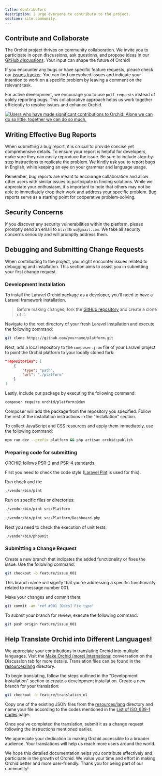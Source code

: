 ```yaml
---
title: Contributors
description: I urge everyone to contribute to the project.
section: site.community.
---
```


## Contribute and Collaborate

The Orchid project thrives on community collaboration. We invite you to participate in open discussions, ask questions, and propose ideas in our [GitHub discussions](https://github.com/orchidsoftware/platform/discussions). Your input can shape the future of Orchid!

If you encounter any bugs or have specific feature requests, please check our [issues tracker](https://github.com/orchidsoftware/platform/issues). You can find unresolved issues and indicate your intention to work on a specific problem by leaving a comment on the relevant task.

For active development, we encourage you to use `pull requests` instead of solely reporting bugs. This collaborative approach helps us work together efficiently to resolve issues and enhance Orchid.

[![Users who have made significant contributions to Orchid. Alone we can do so little, together we can do so much.](https://opencollective.com/orchid/contributors.svg?width=800&button=false)](https://github.com/orchidsoftware/platform)



## Writing Effective Bug Reports

When submitting a bug report, it is crucial to provide concise yet comprehensive details. To ensure your report is helpful for developers, make sure they can easily reproduce the issue. Be sure to include step-by-step instructions to replicate the problem. We kindly ask you to report bugs in English, while keeping an eye on your grammar and language usage.

Remember, bug reports are meant to encourage collaboration and allow other users with similar issues to participate in finding solutions. While we appreciate your enthusiasm, it's important to note that others may not be able to immediately drop their work and address your specific problem. Bug reports serve as a starting point for cooperative problem-solving.

## Security Concerns

If you discover any security vulnerabilities within the platform, please promptly send an email to `bliz48rus@gmail.com`. We take all security concerns seriously and will promptly address them.

## Debugging and Submitting Change Requests

When contributing to the project, you might encounter issues related to debugging and installation. This section aims to assist you in submitting your first change request.

### Development Installation

To install the Laravel Orchid package as a developer, you'll need to have a Laravel framework installation.

> Before making changes, fork the [GitHub repository](https://github.com/orchidsoftware/platform) and create a clone of it.

Navigate to the root directory of your fresh Laravel installation and execute the following command:

```bash
git clone https://github.com/yourname/platform.git
```

Next, add a local repository to the `composer.json` file of your Laravel project to point the Orchid platform to your locally cloned fork:

```json
"repositories": [
    {
        "type": "path",
        "url": "./platform"
    }
]
```

Lastly, include our package by executing the following command:

```bash
composer require orchid/platform:@dev
```

Composer will add the package from the repository you specified. Follow the rest of the installation instructions in the "Installation" section.

To collect JavaScript and CSS resources and apply them immediately, use the following command:

```bash
npm run dev --prefix platform && php artisan orchid:publish
```

### Preparing code for submitting

ORCHID follows [PSR-2](https://github.com/php-fig/fig-standards/blob/master/accepted/PSR-2-coding-style-guide-meta.md) and [PSR-4](Https://github.com/php-fig/fig-standards/blob/master/accepted/PSR-4-autoloader.md) standards.

First you need to check the code style ([Laravel Pint](https://laravel.com/docs/10.x/pint) is used for this).

Run check and fix:

```bash
./vendor/bin/pint
```

Run on specific files or directories:

```bash
./vendor/bin/pint src/Platform
 
./vendor/bin/pint src/Platform/Dashboard.php
```

Next you need to check the execution of unit tests:

```bash
./vendor/bin/phpunit
```

### Submitting a Change Request

Create a new branch that indicates the added functionality or fixes the issue. Use the following command:

```bash
git checkout -b feature/issue_001
```

This branch name will signify that you're addressing a specific functionality related to message number 001.

Make your changes and commit them:

```bash
git commit -am 'ref #001 [Docs] Fix typo'
```

To submit your branch for review, execute the following command:

```bash
git push origin feature/issue_001
```

## Help Translate Orchid into Different Languages!

We appreciate your contributions in translating Orchid into multiple languages. Visit the [Make Orchid (more) International](https://github.com/orchidsoftware/platform/discussions/1545) conversation on the Discussion tab for more details. Translation files can be found in the [resources/lang](https://github.com/orchidsoftware/platform/tree/master/resources/lang) directory.

To begin translating, follow the steps outlined in the "Development Installation" section to create a development installation. Create a new branch for your translation:

```bash
git checkout -b feature/translation_nl
```

Copy one of the existing JSON files from the [resources/lang](https://github.com/orchidsoftware/platform/tree/master/resources/lang) directory and name your file according to the codes mentioned in the [List of ISO_639-1 codes](https://en.wikipedia.org/wiki/List_of_ISO_639-1_codes) page.

Once you've completed the translation, submit it as a change request following the instructions mentioned earlier.

We appreciate your dedication to making Orchid accessible to a broader audience. Your translations will help us reach more users around the world.

We hope this detailed documentation helps you contribute effectively and participate in the growth of Orchid. We value your time and effort in making Orchid better and more user-friendly. Thank you for being part of our community!

